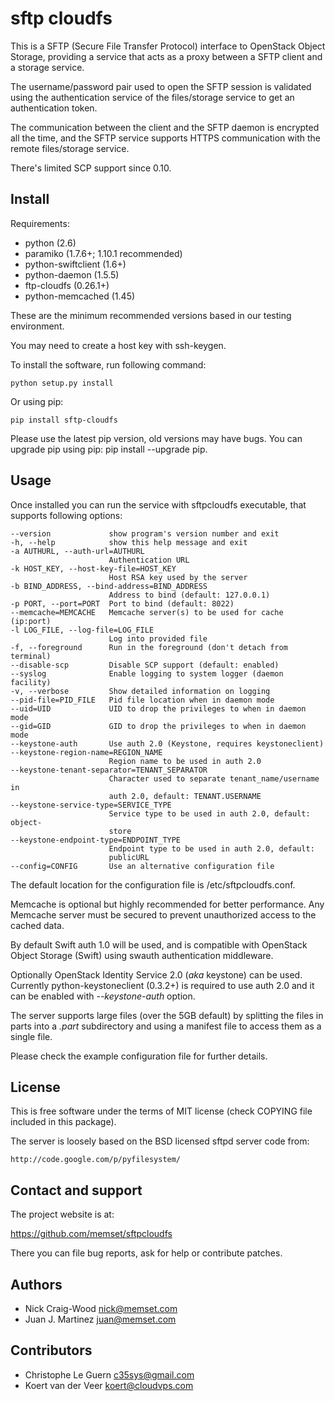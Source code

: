 sftp cloudfs
============

This is a SFTP (Secure File Transfer Protocol) interface to OpenStack
Object Storage, providing a service that acts as a proxy between a
SFTP client and a storage service.

The username/password pair used to open the SFTP session is validated
using the authentication service of the files/storage service to get
an authentication token.

The communication between the client and the SFTP daemon is encrypted
all the time, and the SFTP service supports HTTPS communication with
the remote files/storage service.

There's limited SCP support since 0.10.


Install
-------

Requirements:

- python (2.6)
- paramiko (1.7.6+; 1.10.1 recommended)
- python-swiftclient (1.6+)
- python-daemon (1.5.5)
- ftp-cloudfs (0.26.1+)
- python-memcached (1.45)

These are the minimum recommended versions based in our testing
environment.

You may need to create a host key with ssh-keygen.

To install the software, run following command:

    python setup.py install

Or using pip:

    pip install sftp-cloudfs

Please use the latest pip version, old versions may have bugs. You
can upgrade pip using pip: pip install --upgrade pip.


Usage
-----

Once installed you can run the service with sftpcloudfs executable,
that supports following options:

    --version             show program's version number and exit
    -h, --help            show this help message and exit
    -a AUTHURL, --auth-url=AUTHURL
                          Authentication URL
    -k HOST_KEY, --host-key-file=HOST_KEY
                          Host RSA key used by the server
    -b BIND_ADDRESS, --bind-address=BIND_ADDRESS
                          Address to bind (default: 127.0.0.1)
    -p PORT, --port=PORT  Port to bind (default: 8022)
    --memcache=MEMCACHE   Memcache server(s) to be used for cache (ip:port)
    -l LOG_FILE, --log-file=LOG_FILE
                          Log into provided file
    -f, --foreground      Run in the foreground (don't detach from terminal)
    --disable-scp         Disable SCP support (default: enabled)
    --syslog              Enable logging to system logger (daemon facility)
    -v, --verbose         Show detailed information on logging
    --pid-file=PID_FILE   Pid file location when in daemon mode
    --uid=UID             UID to drop the privileges to when in daemon mode
    --gid=GID             GID to drop the privileges to when in daemon mode
    --keystone-auth       Use auth 2.0 (Keystone, requires keystoneclient)
    --keystone-region-name=REGION_NAME
                          Region name to be used in auth 2.0
    --keystone-tenant-separator=TENANT_SEPARATOR
                          Character used to separate tenant_name/username in
                          auth 2.0, default: TENANT.USERNAME
    --keystone-service-type=SERVICE_TYPE
                          Service type to be used in auth 2.0, default: object-
                          store
    --keystone-endpoint-type=ENDPOINT_TYPE
                          Endpoint type to be used in auth 2.0, default:
                          publicURL
    --config=CONFIG       Use an alternative configuration file

The default location for the configuration file is /etc/sftpcloudfs.conf.

Memcache is optional but highly recommended for better performance. Any Memcache
server must be secured to prevent unauthorized access to the cached data.

By default Swift auth 1.0 will be used, and is compatible with OpenStack
Object Storage (Swift) using swauth authentication middleware.

Optionally OpenStack Identity Service 2.0 (*aka* keystone) can be used. Currently
python-keystoneclient (0.3.2+) is required to use auth 2.0 and it can be enabled
with *--keystone-auth* option. 

The server supports large files (over the 5GB default) by splitting the files
in parts into a *.part* subdirectory and using a manifest file to access them as
a single file.

Please check the example configuration file for further details.


License
-------

This is free software under the terms of MIT license (check COPYING file
included in this package).

The server is loosely based on the BSD licensed sftpd server code from:

    http://code.google.com/p/pyfilesystem/


Contact and support
-------------------

The project website is at:

  https://github.com/memset/sftpcloudfs

There you can file bug reports, ask for help or contribute patches.


Authors
-------

- Nick Craig-Wood <nick@memset.com>
- Juan J. Martinez <juan@memset.com>

Contributors
------------

- Christophe Le Guern <c35sys@gmail.com>
- Koert van der Veer <koert@cloudvps.com>

